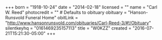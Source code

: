 +++
born = "1918-10-24"
date = "2014-02-18"
licensed = ""
name = "Carl W. Reed"
photocredit = "" # Defaults to obituary
obituary = "Hanson-Runsvold Funeral Home"
obitLink = "http://www.hansonrunsvold.com/obituaries/Carl-Reed-3/#!/Obituary"
silentkeyhq = "0161469235157113"
title = "W0KZZ"
created = "2016-07-21T15:21:30-05:00"
+++
